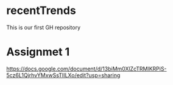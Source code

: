 # recentTrends

This is our first GH repository
# Assignmet 1
https://docs.google.com/document/d/13biMm0XlZcTRMlKRPiS-5cz6L1QjrhvYMxwSsTIILXo/edit?usp=sharing
